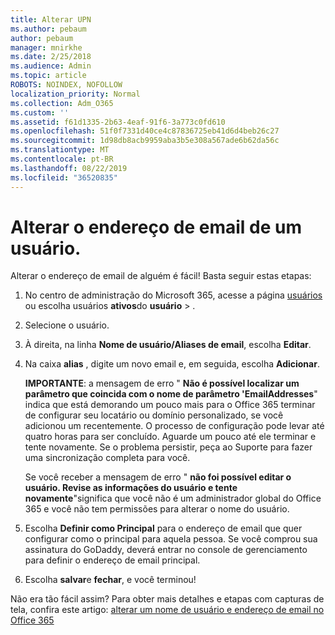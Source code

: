 ```yaml
---
title: Alterar UPN
ms.author: pebaum
author: pebaum
manager: mnirkhe
ms.date: 2/25/2018
ms.audience: Admin
ms.topic: article
ROBOTS: NOINDEX, NOFOLLOW
localization_priority: Normal
ms.collection: Adm_O365
ms.custom: ''
ms.assetid: f61d1335-2b63-4eaf-91f6-3a773c0fd610
ms.openlocfilehash: 51f0f7331d40ce4c87836725eb41d6d4beb26c27
ms.sourcegitcommit: 1d98db8acb9959aba3b5e308a567ade6b62da56c
ms.translationtype: MT
ms.contentlocale: pt-BR
ms.lasthandoff: 08/22/2019
ms.locfileid: "36520835"
---
```

# <a name="change-a-users-email-address"></a>Alterar o endereço de email de um usuário.

Alterar o endereço de email de alguém é fácil! Basta seguir estas etapas:
  
1. No centro de administração do Microsoft 365, acesse a página [usuários](https://go.microsoft.com/fwlink/p/?linkid=834822) ou escolha usuários **ativos**do **usuário** \> .
    
2. Selecione o usuário.
    
3. À direita, na linha **Nome de usuário/Aliases de email**, escolha **Editar**.
    
4. Na caixa **alias** , digite um novo email e, em seguida, escolha **Adicionar**.
    
    **IMPORTANTE**: a mensagem de erro " **Não é possível localizar um parâmetro que coincida com o nome de parâmetro 'EmailAddresses**" indica que está demorando um pouco mais para o Office 365 terminar de configurar seu locatário ou domínio personalizado, se você adicionou um recentemente. O processo de configuração pode levar até quatro horas para ser concluído. Aguarde um pouco até ele terminar e tente novamente. Se o problema persistir, peça ao Suporte para fazer uma sincronização completa para você.
    
    Se você receber a mensagem de erro " **não foi possível editar o usuário. Revise as informações do usuário e tente novamente**"significa que você não é um administrador global do Office 365 e você não tem permissões para alterar o nome do usuário.
    
5. Escolha **Definir como Principal** para o endereço de email que quer configurar como o principal para aquela pessoa. Se você comprou sua assinatura do GoDaddy, deverá entrar no console de gerenciamento para definir o endereço de email principal. 
    
6. Escolha **salvar**e **fechar**, e você terminou!
    
Não era tão fácil assim? Para obter mais detalhes e etapas com capturas de tela, confira este artigo: [alterar um nome de usuário e endereço de email no Office 365](https://support.office.com/article/Change-a-user-name-and-email-address-in-Office-365-fb5ac074-e203-4e1f-9843-b9d1a3e03297.aspx)
  

